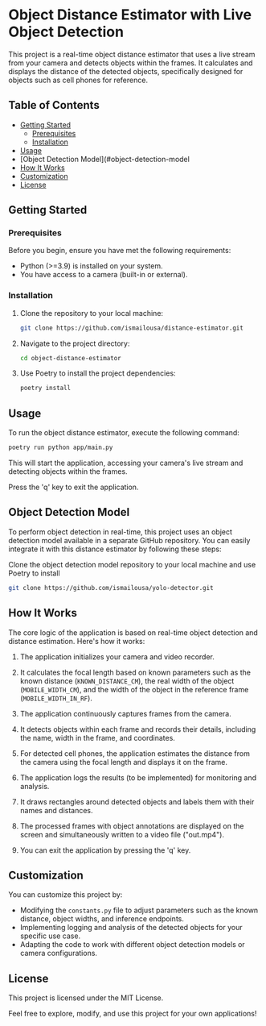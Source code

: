 # Object Distance Estimator with Live Object Detection

This project is a real-time object distance estimator that uses a live stream from your camera and detects objects within the frames. It calculates and displays the distance of the detected objects, specifically designed for objects such as cell phones for reference.

## Table of Contents

- [Getting Started](#getting-started)
  - [Prerequisites](#prerequisites)
  - [Installation](#installation)
- [Usage](#usage)
- [Object Detection Model](#object-detection-model
- [How It Works](#how-it-works)
- [Customization](#customization)
- [License](#license)

## Getting Started

### Prerequisites

Before you begin, ensure you have met the following requirements:

- Python (>=3.9) is installed on your system.
- You have access to a camera (built-in or external).

### Installation

1. Clone the repository to your local machine:

   ```bash
   git clone https://github.com/ismailousa/distance-estimator.git
   ```

2. Navigate to the project directory:

   ```bash
   cd object-distance-estimator
   ```

3. Use Poetry to install the project dependencies:

   ```bash
   poetry install
   ```

## Usage

To run the object distance estimator, execute the following command:

```bash
poetry run python app/main.py
```

This will start the application, accessing your camera's live stream and detecting objects within the frames.

Press the 'q' key to exit the application.

## Object Detection Model

To perform object detection in real-time, this project uses an object detection model available in a separate GitHub repository. You can easily integrate it with this distance estimator by following these steps:

Clone the object detection model repository to your local machine and use Poetry to install

```bash
git clone https://github.com/ismailousa/yolo-detector.git
```

## How It Works

The core logic of the application is based on real-time object detection and distance estimation. Here's how it works:

1. The application initializes your camera and video recorder.

2. It calculates the focal length based on known parameters such as the known distance (`KNOWN_DISTANCE_CM`), the real width of the object (`MOBILE_WIDTH_CM`), and the width of the object in the reference frame (`MOBILE_WIDTH_IN_RF`).

3. The application continuously captures frames from the camera.

4. It detects objects within each frame and records their details, including the name, width in the frame, and coordinates.

5. For detected cell phones, the application estimates the distance from the camera using the focal length and displays it on the frame.

6. The application logs the results (to be implemented) for monitoring and analysis.

7. It draws rectangles around detected objects and labels them with their names and distances.

8. The processed frames with object annotations are displayed on the screen and simultaneously written to a video file ("out.mp4").

9. You can exit the application by pressing the 'q' key.

## Customization

You can customize this project by:

- Modifying the `constants.py` file to adjust parameters such as the known distance, object widths, and inference endpoints.
- Implementing logging and analysis of the detected objects for your specific use case.
- Adapting the code to work with different object detection models or camera configurations.

## License

This project is licensed under the MIT License.

Feel free to explore, modify, and use this project for your own applications!